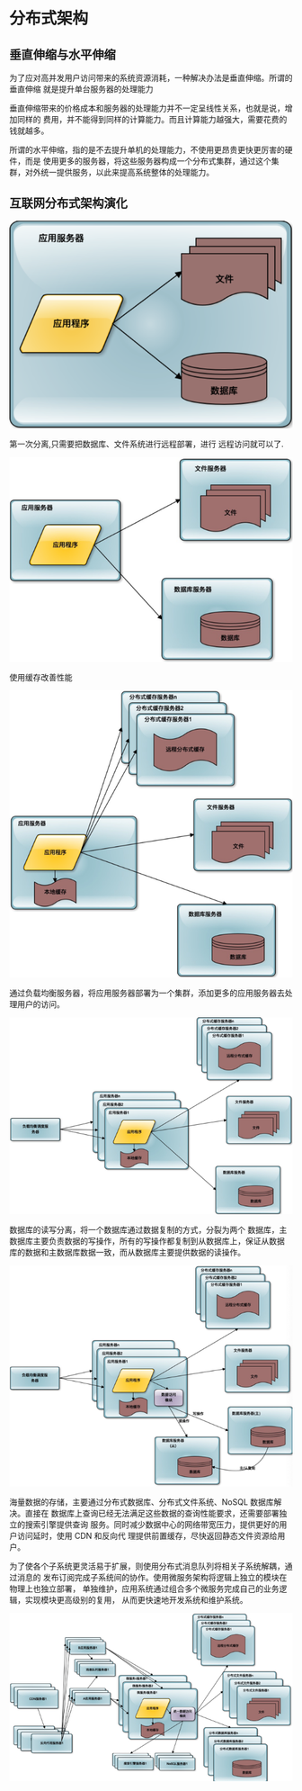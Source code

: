 # 分布式架构


## 垂直伸缩与水平伸缩
为了应对高并发用户访问带来的系统资源消耗，一种解决办法是垂直伸缩。所谓的垂直伸缩
就是提升单台服务器的处理能力

垂直伸缩带来的价格成本和服务器的处理能力并不一定呈线性关系，也就是说，增加同样的
费用，并不能得到同样的计算能力。而且计算能力越强大，需要花费的钱就越多。

所谓的水平伸缩，指的是不去提升单机的处理能力，不使用更昂贵更快更厉害的硬件，而是
使用更多的服务器，将这些服务器构成一个分布式集群，通过这个集群，对外统一提供服务，以此来提高系统整体的处理能力。
## 互联网分布式架构演化
![danti.png](/images/danti.png)

第一次分离,只需要把数据库、文件系统进行远程部署，进行
远程访问就可以了.

![first.png](/images/first.png)

使用缓存改善性能

![second.png](/images/second.png)

通过负载均衡服务器，将应用服务器部署为一个集群，添加更多的应用服务器去处
理用户的访问。

![third.png](/images/third.png)

数据库的读写分离，将一个数据库通过数据复制的方式，分裂为两个
数据库，主数据库主要负责数据的写操作，所有的写操作都复制到从数据库上，保证从数据
库的数据和主数据库数据一致，而从数据库主要提供数据的读操作。

![fourth.png](/images/fourth.png)

海量数据的存储，主要通过分布式数据库、分布式文件系统、NoSQL 数据库解决。直接在
数据库上查询已经无法满足这些数据的查询性能要求，还需要部署独立的搜索引擎提供查询
服务。同时减少数据中心的网络带宽压力，提供更好的用户访问延时，使用 CDN 和反向代
理提供前置缓存，尽快返回静态文件资源给用户。

为了使各个子系统更灵活易于扩展，则使用分布式消息队列将相关子系统解耦，通过消息的
发布订阅完成子系统间的协作。使用微服务架构将逻辑上独立的模块在物理上也独立部署，
单独维护，应用系统通过组合多个微服务完成自己的业务逻辑，实现模块更高级别的复用，
从而更快速地开发系统和维护系统。

![fiveth.png](/images/fiveth.png)
